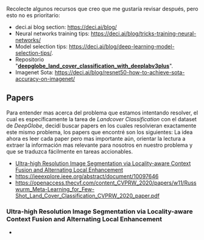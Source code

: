 Recolecte algunos recursos que creo que me gustaría revisar después, pero esto no es prioritario:
- deci.ai blog section: https://deci.ai/blog/
- Neural networks training tips: https://deci.ai/blog/tricks-training-neural-networks/
- Model selection tips: https://deci.ai/blog/deep-learning-model-selection-tips/. 
- Repositorio "**[deepglobe_land_cover_classification_with_deeplabv3plus](https://github.com/GeneralLi95/deepglobe_land_cover_classification_with_deeplabv3plus)**".
- Imagenet Sota: https://deci.ai/blog/resnet50-how-to-achieve-sota-accuracy-on-imagenet/


## Papers
Para entender mas acerca del problema que estamos intentando resolver, el cual es específicamente la tarea de *Landcover Classification* con el dataset de *DeepGlobe*, decidí buscar papers en los cuales resolvieran exactamente este mismo problema, los papers que encontré son los siguientes:
La idea ahora es leer cada paper pero mas importante aún, orientar la lectura a extraer la información mas relevante para nosotros en nuestro problema y que se traduzca fácilmente en tareas accionables.
- [Ultra-high Resolution Image Segmentation via Locality-aware Context Fusion and Alternating Local Enhancement](https://paperswithcode.com/paper/from-contexts-to-locality-ultra-high)
- https://ieeexplore.ieee.org/abstract/document/10097646
- https://openaccess.thecvf.com/content_CVPRW_2020/papers/w11/Russwurm_Meta-Learning_for_Few-Shot_Land_Cover_Classification_CVPRW_2020_paper.pdf

### **Ultra-high Resolution Image Segmentation via Locality-aware Context Fusion and Alternating Local Enhancement**
- 
